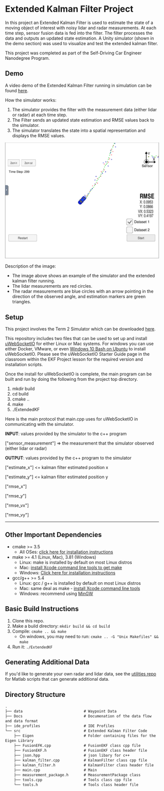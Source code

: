 # Extended Kalman Filter Project

In this project an Extended Kalman Filter is used to estimate the state of a moving object of interest with noisy lidar and radar measurements. At each time step, sensor fusion data is fed into the filter. The filter processes the data and outputs an updated state estimation. A Unity simulator (shown in the demo section) was used to visualize and test the extended kalman filter.

This project was completed as part of the Self-Driving Car Engineer Nanodegree Program.

## Demo
A video demo of the Extended Kalman Filter running in simulation can be found [here](./kalman_demo.mov).

How the simulator works:
1. The simulator provides the filter with the measurement data (either lidar or radar) at each time step.  
2. The Filter sends an updated state estimation and RMSE values back to the simulator.
3. The simulator translates the state into a spatial representation and displays the RMSE values.  

![Filter Running in Simulator](sim_img.png)

Description of the image:
* The image above shows an example of the simulator and the extended kalman filter running.
* The lidar measurements are red circles.
* The radar measurements are blue circles with an arrow pointing in the direction of the observed angle, and estimation markers are green triangles.

## Setup

This project involves the Term 2 Simulator which can be downloaded [here](https://github.com/udacity/self-driving-car-sim/releases).

This repository includes two files that can be used to set up and install [uWebSocketIO](https://github.com/uWebSockets/uWebSockets) for either Linux or Mac systems. For windows you can use either Docker, VMware, or even [Windows 10 Bash on Ubuntu](https://www.howtogeek.com/249966/how-to-install-and-use-the-linux-bash-shell-on-windows-10/) to install uWebSocketIO. Please see the uWebSocketIO Starter Guide page in the classroom within the EKF Project lesson for the required version and installation scripts.

Once the install for uWebSocketIO is complete, the main program can be built and run by doing the following from the project top directory.

1. mkdir build
2. cd build
3. cmake ..
4. make
5. ./ExtendedKF


Here is the main protocol that main.cpp uses for uWebSocketIO in communicating with the simulator.


**INPUT**: values provided by the simulator to the c++ program

["sensor_measurement"] => the measurement that the simulator observed (either lidar or radar)


**OUTPUT**: values provided by the c++ program to the simulator

["estimate_x"] <= kalman filter estimated position x

["estimate_y"] <= kalman filter estimated position y

["rmse_x"]

["rmse_y"]

["rmse_vx"]

["rmse_vy"]

---

## Other Important Dependencies

* cmake >= 3.5
  * All OSes: [click here for installation instructions](https://cmake.org/install/)
* make >= 4.1 (Linux, Mac), 3.81 (Windows)
  * Linux: make is installed by default on most Linux distros
  * Mac: [install Xcode command line tools to get make](https://developer.apple.com/xcode/features/)
  * Windows: [Click here for installation instructions](http://gnuwin32.sourceforge.net/packages/make.htm)
* gcc/g++ >= 5.4
  * Linux: gcc / g++ is installed by default on most Linux distros
  * Mac: same deal as make - [install Xcode command line tools](https://developer.apple.com/xcode/features/)
  * Windows: recommend using [MinGW](http://www.mingw.org/)

## Basic Build Instructions

1. Clone this repo.
2. Make a build directory: `mkdir build && cd build`
3. Compile: `cmake .. && make`
   * On windows, you may need to run: `cmake .. -G "Unix Makefiles" && make`
4. Run it: `./ExtendedKF `


## Generating Additional Data

If you'd like to generate your own radar and lidar data, see the
[utilities repo](https://github.com/udacity/CarND-Mercedes-SF-Utilities) for Matlab scripts that can generate additional data.

Directory Structure
---
    .
    ├── data                            # Waypoint Data
    ├── Docs                            # Documenation of the data flow and data format
    ├── ide_profiles                    # IDE Profiles
    └── src                             # Extended Kalman Filter Code
        ├── Eigen                       # Folder containing files for the Eigen Library
        ├── FusionEFK.cpp               # FusionEKF class cpp file
        ├── FusionEKF.h                 # FusionEKF class header file
        ├── json.hpp                    # json libary for c++
        ├── kalman_filter.cpp           # KalmanFilter class cpp file
        ├── kalman_filter.h             # KalmanFilter class header file
        ├── main.cpp                    # Main
        ├── measurement_package.h       # MeasurementPackage class
        ├── tools.cpp                   # Tools class cpp file
        └── tools.h                     # Tools class header file
